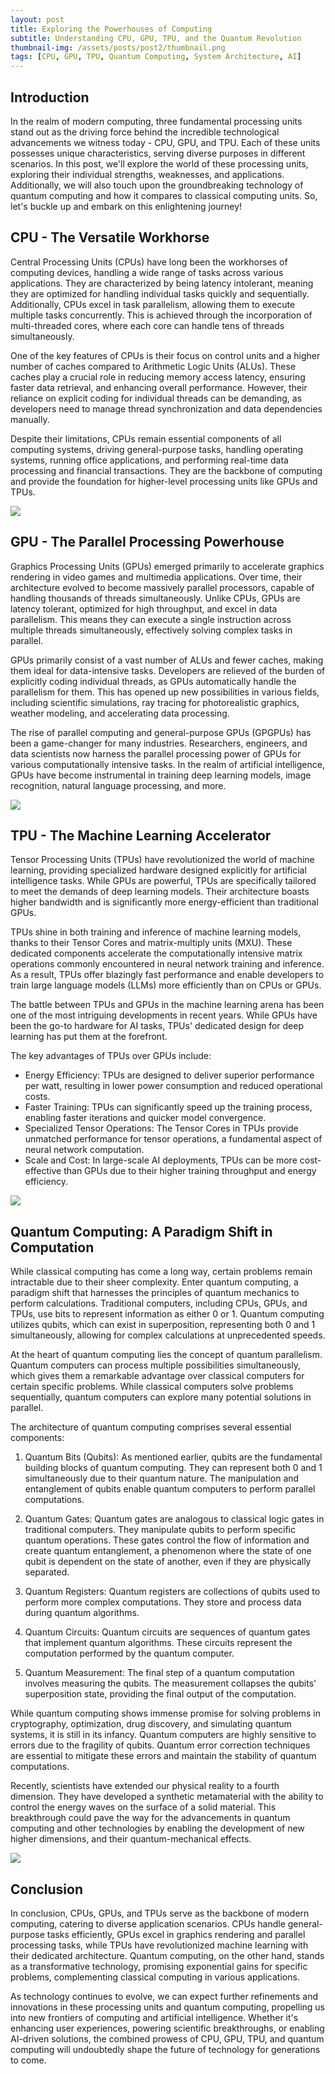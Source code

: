 ```yaml
---
layout: post
title: Exploring the Powerhouses of Computing
subtitle: Understanding CPU, GPU, TPU, and the Quantum Revolution
thumbnail-img: /assets/posts/post2/thumbnail.png
tags: [CPU, GPU, TPU, Quantum Computing, System Architecture, AI]
---
```


## Introduction

In the realm of modern computing, three fundamental processing units stand out as the driving force behind the incredible technological advancements we witness today - CPU, GPU, and TPU. Each of these units possesses unique characteristics, serving diverse purposes in different scenarios. In this post, we'll explore the world of these processing units, exploring their individual strengths, weaknesses, and applications. Additionally, we will also touch upon the groundbreaking technology of quantum computing and how it compares to classical computing units. So, let's buckle up and embark on this enlightening journey!

## CPU - The Versatile Workhorse

Central Processing Units (CPUs) have long been the workhorses of computing devices, handling a wide range of tasks across various applications. They are characterized by being latency intolerant, meaning they are optimized for handling individual tasks quickly and sequentially. Additionally, CPUs excel in task parallelism, allowing them to execute multiple tasks concurrently. This is achieved through the incorporation of multi-threaded cores, where each core can handle tens of threads simultaneously.

One of the key features of CPUs is their focus on control units and a higher number of caches compared to Arithmetic Logic Units (ALUs). These caches play a crucial role in reducing memory access latency, ensuring faster data retrieval, and enhancing overall performance. However, their reliance on explicit coding for individual threads can be demanding, as developers need to manage thread synchronization and data dependencies manually.

Despite their limitations, CPUs remain essential components of all computing systems, driving general-purpose tasks, handling operating systems, running office applications, and performing real-time data processing and financial transactions. They are the backbone of computing and provide the foundation for higher-level processing units like GPUs and TPUs.

<img src="/assets/posts/post2/pic1.png" style="align-center" />

## GPU - The Parallel Processing Powerhouse

Graphics Processing Units (GPUs) emerged primarily to accelerate graphics rendering in video games and multimedia applications. Over time, their architecture evolved to become massively parallel processors, capable of handling thousands of threads simultaneously. Unlike CPUs, GPUs are latency tolerant, optimized for high throughput, and excel in data parallelism. This means they can execute a single instruction across multiple threads simultaneously, effectively solving complex tasks in parallel.

GPUs primarily consist of a vast number of ALUs and fewer caches, making them ideal for data-intensive tasks. Developers are relieved of the burden of explicitly coding individual threads, as GPUs automatically handle the parallelism for them. This has opened up new possibilities in various fields, including scientific simulations, ray tracing for photorealistic graphics, weather modeling, and accelerating data processing.

The rise of parallel computing and general-purpose GPUs (GPGPUs) has been a game-changer for many industries. Researchers, engineers, and data scientists now harness the parallel processing power of GPUs for various computationally intensive tasks. In the realm of artificial intelligence, GPUs have become instrumental in training deep learning models, image recognition, natural language processing, and more.

<img src="/assets/posts/post2/pic2.png" style="align-center" />

## TPU - The Machine Learning Accelerator

Tensor Processing Units (TPUs) have revolutionized the world of machine learning, providing specialized hardware designed explicitly for artificial intelligence tasks. While GPUs are powerful, TPUs are specifically tailored to meet the demands of deep learning models. Their architecture boasts higher bandwidth and is significantly more energy-efficient than traditional GPUs.

TPUs shine in both training and inference of machine learning models, thanks to their Tensor Cores and matrix-multiply units (MXU). These dedicated components accelerate the computationally intensive matrix operations commonly encountered in neural network training and inference. As a result, TPUs offer blazingly fast performance and enable developers to train large language models (LLMs) more efficiently than on CPUs or GPUs.

The battle between TPUs and GPUs in the machine learning arena has been one of the most intriguing developments in recent years. While GPUs have been the go-to hardware for AI tasks, TPUs' dedicated design for deep learning has put them at the forefront.

The key advantages of TPUs over GPUs include:

- Energy Efficiency: TPUs are designed to deliver superior performance per watt, resulting in lower power consumption and reduced operational costs.
- Faster Training: TPUs can significantly speed up the training process, enabling faster iterations and quicker model convergence.
- Specialized Tensor Operations: The Tensor Cores in TPUs provide unmatched performance for tensor operations, a fundamental aspect of neural network computation.
- Scale and Cost: In large-scale AI deployments, TPUs can be more cost-effective than GPUs due to their higher training throughput and energy efficiency.

<img src="/assets/posts/post2/pic3.png" style="align-center" />

## Quantum Computing: A Paradigm Shift in Computation

While classical computing has come a long way, certain problems remain intractable due to their sheer complexity. Enter quantum computing, a paradigm shift that harnesses the principles of quantum mechanics to perform calculations. Traditional computers, including CPUs, GPUs, and TPUs, use bits to represent information as either 0 or 1. Quantum computing utilizes qubits, which can exist in superposition, representing both 0 and 1 simultaneously, allowing for complex calculations at unprecedented speeds.

At the heart of quantum computing lies the concept of quantum parallelism. Quantum computers can process multiple possibilities simultaneously, which gives them a remarkable advantage over classical computers for certain specific problems. While classical computers solve problems sequentially, quantum computers can explore many potential solutions in parallel.

The architecture of quantum computing comprises several essential components:

1. Quantum Bits (Qubits): As mentioned earlier, qubits are the fundamental building blocks of quantum computing. They can represent both 0 and 1 simultaneously due to their quantum nature. The manipulation and entanglement of qubits enable quantum computers to perform parallel computations.

2. Quantum Gates: Quantum gates are analogous to classical logic gates in traditional computers. They manipulate qubits to perform specific quantum operations. These gates control the flow of information and create quantum entanglement, a phenomenon where the state of one qubit is dependent on the state of another, even if they are physically separated.

3. Quantum Registers: Quantum registers are collections of qubits used to perform more complex computations. They store and process data during quantum algorithms.

4. Quantum Circuits: Quantum circuits are sequences of quantum gates that implement quantum algorithms. These circuits represent the computation performed by the quantum computer.

5. Quantum Measurement: The final step of a quantum computation involves measuring the qubits. The measurement collapses the qubits' superposition state, providing the final output of the computation.

While quantum computing shows immense promise for solving problems in cryptography, optimization, drug discovery, and simulating quantum systems, it is still in its infancy. Quantum computers are highly sensitive to errors due to the fragility of qubits. Quantum error correction techniques are essential to mitigate these errors and maintain the stability of quantum computations.

Recently, scientists have extended our physical reality to a fourth dimension. They have developed a synthetic metamaterial with the ability to control the energy waves on the surface of a solid material. This breakthrough could pave the way for the advancements in quantum computing and other technologies by enabling the development of new higher dimensions, and their quantum-mechanical effects.

<img src="/assets/posts/post2/pic4.png" style="align-center" />

## Conclusion

In conclusion, CPUs, GPUs, and TPUs serve as the backbone of modern computing, catering to diverse application scenarios. CPUs handle general-purpose tasks efficiently, GPUs excel in graphics rendering and parallel processing tasks, while TPUs have revolutionized machine learning with their dedicated architecture. Quantum computing, on the other hand, stands as a transformative technology, promising exponential gains for specific problems, complementing classical computing in various applications.

As technology continues to evolve, we can expect further refinements and innovations in these processing units and quantum computing, propelling us into new frontiers of computing and artificial intelligence. Whether it's enhancing user experiences, powering scientific breakthroughs, or enabling AI-driven solutions, the combined prowess of CPU, GPU, TPU, and quantum computing will undoubtedly shape the future of technology for generations to come.